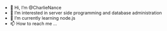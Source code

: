 - 👋 Hi, I’m @CharlieNance
- 👀 I’m interested in server side programming and database administration
- 🌱 I’m currently learning node.js
- 📫 How to reach me ...

<!---
CharlieNance/CharlieNance is a ✨ special ✨ repository because its `README.md` (this file) appears on your GitHub profile.
You can click the Preview link to take a look at your changes.
--->
